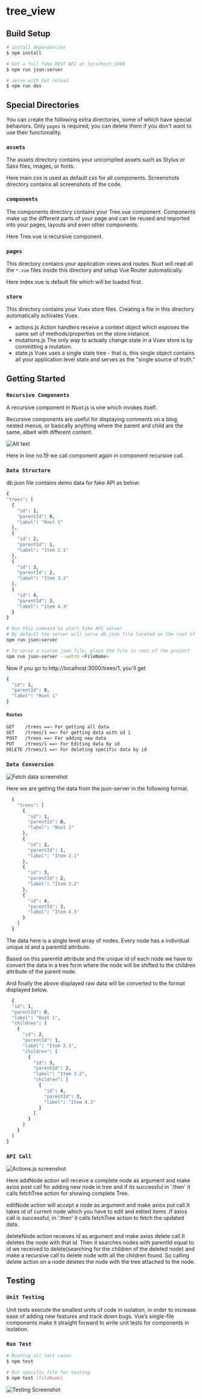 # tree_view

## Build Setup

```bash
# install dependencies
$ npm install

# Get a full fake REST API at localhost:3000
$ npm run json:server

# serve with hot reload 
$ npm run dev
```
## Special Directories

You can create the following extra directories, some of which have special behaviors. Only `pages` is required; you can delete them if you don't want to use their functionality.

### `assets`

The assets directory contains your uncompiled assets such as Stylus or Sass files, images, or fonts.

Here main.css is used as default css for all components.
Screenshots directory contains all screenshots of the code.

### `components`

The components directory contains your Tree.vue component. Components make up the different parts of your page and can be reused and imported into your pages, layouts and even other components.

Here Tree.vue is recursive component.

### `pages`

This directory contains your application views and routes. Nuxt will read all the `*.vue` files inside this directory and setup Vue Router automatically.

Here index.vue is default file which will be loaded first.

### `store`

This directory contains your Vuex store files. Creating a file in this directory automatically activates Vuex.

- actions.js Action handlers receive a context object which exposes the same set of methods/properties on the store instance.
- mutations.js The only way to actually change state in a Vuex store is by committing a mutation.
- state.js Vuex uses a single state tree - that is, this single object contains all your application level state and serves as the "single source of truth." 

## Getting Started

### `Recursive Components`

A recursive component in Nuxt.js is one which invokes itself.

Recursive components are useful for displaying comments on a blog, nested menus, or basically anything where the parent and child are the same, albeit with different content.

![Alt text](./assets/screenshots/TreeComponent.png?raw=true "Title")

Here in line no.19 we call <Tree> component again in <Tree> component recursive call.
  
 ### `Data Structure`
  
  db.json file contains demo data for fake API as below:
  
  ```sh
{
  "trees": [
    {
      "id": 1,
      "parentId": 0,
      "label": "Root 1"
    },
    {
      "id": 2,
      "parentId": 1,
      "label": "Item 2.1"
    },
    {
      "id": 3,
      "parentId": 2,
      "label": "Item 3.2"
    },
    {
      "id": 4,
      "parentId": 3,
      "label": "Item 4.3"
    }
  }
```

```bash
# Run this command to start fake API server
# By default the server will serve db.json file located on the root of project
npm run json:server

# To serve a custom json file, place the file in root of the project
npm run json-server --watch <FileName>
```
  Now if you go to http://localhost:3000/trees/1, you'll get
  
  ```sh
  {
    "id": 1,
    "parentId": 0,
    "label": "Root 1"
  }
  ```
  #### `Routes`
  ```sh
  GET    /trees ==> For getting all data
  GET    /trees/1 ==> For getting data with id 1
  POST   /trees ==> For adding new data
  PUT    /trees/1 ==> For Editing data by id
  DELETE /trees/1 ==> For deleting specific data by id
  ```
 ### `Data Conversion`
 
  ![Fetch data screenshot](./assets/screenshots/FetchTree.png?raw=true "Title")
  
  Here we are getting the data from the json-server in the following format.
  
  ```sh
    {
      "trees": [
        {
          "id": 1,
          "parentId": 0,
          "label": "Root 1"
        },
        {
          "id": 2,
          "parentId": 1,
          "label": "Item 2.1"
        },
        {
          "id": 3,
          "parentId": 2,
          "label": "Item 3.2"
        },
        {
          "id": 4,
          "parentId": 3,
          "label": "Item 4.3"
        }
      ] 
    }
```
  
  The data here is a single level array of nodes. Every node has a individual unique id and a parentId attribute.
  
  Based on this parentId attribute and the unique id of each node we have to convert the data in a tree form where the node will be shifted to the children attribute of the parent node.
  
  And finally the above displayed raw data will be converted to the format displayed below.
  
  ```sh
    {
    "id": 1,
    "parentId": 0,
    "label": "Root 1",
    "children": [
      {
        "id": 2,
        "parentId": 1,
        "label": "Item 2.1",
        "children": [
          {
            "id": 3,
            "parentId": 2,
            "label": "Item 3.2",
            "children": [
              {
                "id": 4,
                "parentId": 3,
                "label": "Item 4.3"
              }
            ]
          }
        ]
      }
    ]
  }
```

 ### `API Call`
![Actions.js screenshot](./assets/screenshots/Actions.png?raw=true "Title")

Here addNode action will receive a complete node as argument and make axios post call for adding new node in tree and if its successful in '.then' it calls fetchTree action for showing complete Tree.

editNode action  will accept a node as argument and make axios put call.It takes id of current node which you have to edit and edited items .If axios call is successful, in '.then' it calls fetchTree action to fetch the updated data.

deleteNode action receives id as argument and make axios delete call.It deletes the node with  that id. Then it searches nodes with parentId equal to id we received to delete(searching for the children of the deleted node) and make a recursive call to delete node with all the children found. So calling delete action on a node deletes the node with the tree attached to the node.


## Testing
   ### `Unit Testing`
   Unit tests execute the smallest units of code in isolation, in order to increase ease of adding new features and track down bugs. Vue’s single-file components make it straight forward to write unit tests for components in isolation.
  
  ### `Run Test`
  ```bash
  # Running all test cases
  $ npm test

  # Run specific file for testing
  $ npm test [fileName]
  ``` 
  ![Testing Screenshot](./assets/screenshots/TestCases.png?raw=true "Title")
